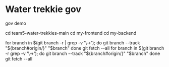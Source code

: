 # Water trekkie gov
 gov demo



cd team5-water-trekkies-main
cd my-frontend
cd my-backend


for branch in $(git branch -r | grep -v '\->'); do
    git branch --track "${branch#origin/}" "$branch"
done
git fetch --all
for branch in $(git branch -r grep -v '\->'); do
    git branch --track "${branch#origin/}" "$branch"
done
git fetch --all